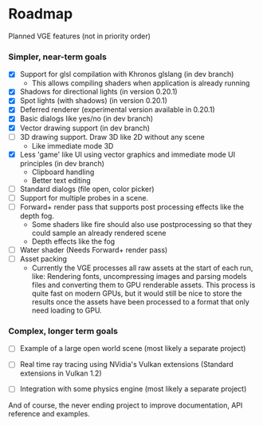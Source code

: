 # Roadmap

Planned VGE features (not in priority order)

### Simpler, near-term goals
- [x] Support for glsl compilation with Khronos glslang (in dev branch)
    - This allows compiling shaders when application is already running
- [x] Shadows for directional lights (in version 0.20.1)
- [x] Spot lights (with shadows) (in version 0.20.1)
- [x] Deferred renderer (experimental version available in 0.20.1)
- [x] Basic dialogs like yes/no (in dev branch)
- [x] Vector drawing support (in dev branch)
- [ ] 3D drawing support. Draw 3D like 2D without any scene
  - Like immediate mode 3D
- [x] Less 'game' like UI using vector graphics and immediate mode UI principles (in dev branch)
  - Clipboard handling 
  - Better text editing
- [ ] Standard dialogs (file open, color picker)
- [ ] Support for multiple probes in a scene.
- [ ] Forward+ render pass that supports post processing effects like the depth fog.
    - Some shaders like fire should also use postprocessing so that they could sample an already rendered scene
    - Depth effects like the fog
- [ ] Water shader (Needs Forward+ render pass)
- [ ] Asset packing
   - Currently the VGE processes all raw assets at the start of each run, like: Rendering fonts, uncompressing images and parsing models files and converting them to GPU renderable assets.
   This process is quite fast on modern GPUs, but it would still be nice to store the results once the assets have been processed
   to a format that only need loading to GPU.


### Complex, longer term goals
- [ ] Example of a large open world scene (most likely a separate project)
- [ ] Real time ray tracing using NVidia's Vulkan extensions (Standard extensions in Vulkan 1.2)

- [ ] Integration with some physics engine (most likely a separate project)

And of course, the never ending project to improve documentation, API reference and examples.
